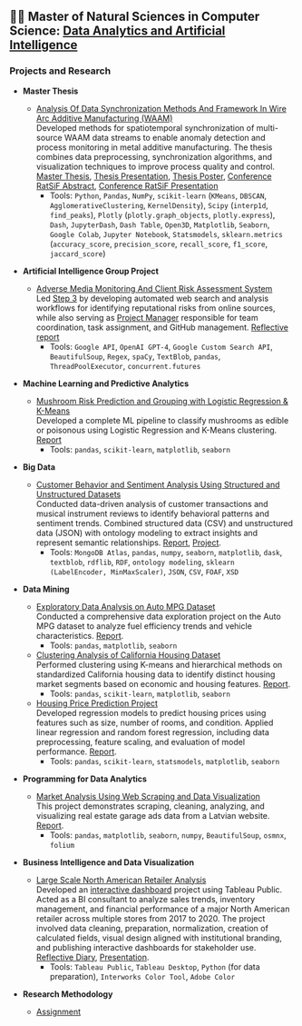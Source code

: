 ## 👨‍💻 Master of Natural Sciences in Computer Science: **[Data Analytics and Artificial Intelligence](https://tsi.lv/study_programmes/double-degree-in-computer-sciencedata-analytics-and-artificial-intelligence/)**

### Projects and Research

- <b>Master Thesis</b>
  - [Analysis Of Data Synchronization Methods And Framework In Wire Arc Additive Manufacturing (WAAM)](https://github.com/SergejsKopils/TSI-Institute/blob/main/TSI-Thesis-waam-sync-anomaly-framework/docs/MaTSIposter_v29.pdf)</b>          
        Developed methods for spatiotemporal synchronization of multi-source WAAM data streams to enable anomaly detection and process monitoring in metal additive manufacturing. The thesis combines data preprocessing, synchronization algorithms, and visualization techniques to improve process quality and control.          
    [Master Thesis](https://github.com/SergejsKopils/TSI-Institute/blob/main/TSI-Thesis-waam-sync-anomaly-framework/docs/20250605_MaTSI_Thesis_Sergejs_Kopils_ready_for_print.pdf), [Thesis Presentation](https://github.com/SergejsKopils/TSI-Institute/blob/main/TSI-Thesis-waam-sync-anomaly-framework/docs/20250611_TSI_Defence_Kopils_Sergejs_fin.pdf), [Thesis Poster](https://github.com/SergejsKopils/TSI-Institute/blob/main/TSI-Thesis-waam-sync-anomaly-framework/docs/MaTSIposter_v29.pdf), [Conference RatSiF Abstract](https://github.com/SergejsKopils/TSI-Institute/blob/main/TSI-Thesis-waam-sync-anomaly-framework/docs/RaTSiF_abstract_Sergejs_Kopils_submitted_V2.pdf), [Conference RatSiF Presentation](https://github.com/SergejsKopils/TSI-Institute/blob/main/TSI-Thesis-waam-sync-anomaly-framework/docs/20250424_RatSif_presentation_Sergejs_Kopils.pdf)
    - Tools: `Python`, `Pandas`, `NumPy`, `scikit-learn` (`KMeans`, `DBSCAN`, `AgglomerativeClustering`, `KernelDensity`), `Scipy` (`interp1d`, `find_peaks`), `Plotly` (`plotly.graph_objects`, `plotly.express`), `Dash`, `JupyterDash`, `Dash Table`, `Open3D`, `Matplotlib`, `Seaborn`, `Google Colab`, `Jupyter Notebook`, `Statsmodels`, `sklearn.metrics` (`accuracy_score`, `precision_score`, `recall_score`, `f1_score`, `jaccard_score`)


- <b>Artificial Intelligence Group Project</b>
  - [Adverse Media Monitoring And Client Risk Assessment System](https://github.com/SergejsKopils/Artificial-Intelligence-Group-Project)  
    Led [Step 3](https://github.com/SergejsKopils/Artificial-Intelligence-Group-Project/blob/main/Step_1_Step_2_Step_3_Step_4_sanction_list.ipynb) by developing automated web search and analysis workflows for identifying reputational risks from online sources, while also serving as [Project Manager](https://github.com/SergejsKopils/Artificial-Intelligence-Group-Project/tree/main/Memo) responsible for team coordination, task assignment, and GitHub management. [Reflective report](https://github.com/SergejsKopils/Assets/blob/main/docs/Sergejs_Kopils_ST83519_Reflective_Report.pdf)
    - Tools: `Google API`, `OpenAI GPT-4`, `Google Custom Search API`, `BeautifulSoup`, `Regex`, `spaCy`, `TextBlob`, `pandas`, `ThreadPoolExecutor`, `concurrent.futures` 

- <b>Machine Learning and Predictive Analytics</b>
  - [Mushroom Risk Prediction and Grouping with Logistic Regression & K-Means](https://github.com/SergejsKopils/TSI-Institute/tree/main/TSI-Machine-Learning-and-Predictive-Analytics)  
    Developed a complete ML pipeline to classify mushrooms as edible or poisonous using Logistic Regression and K-Means clustering. [Report](https://github.com/SergejsKopils/TSI-Institute/blob/main/TSI-Machine-Learning-and-Predictive-Analytics/Sergejs_Kopils_ST83519_20241222_CP_ML.pdf)  
    - Tools: `pandas`, `scikit-learn`, `matplotlib`, `seaborn`

- <b>Big Data</b>
  - [Customer Behavior and Sentiment Analysis Using Structured and Unstructured Datasets](https://github.com/SergejsKopils/TSI-Institute/tree/main/TSI-Big-Data)          
    Conducted data-driven analysis of customer transactions and musical instrument reviews to identify behavioral patterns and sentiment trends. Combined structured data (CSV) and unstructured data (JSON) with ontology modeling to extract insights and represent semantic relationships. [Report](https://github.com/SergejsKopils/TSI-Institute/blob/main/TSI-Big-Data/Sergejs_Kopils_ST83519_CW1_Big_Data_Project_Report.pdf), [Project](https://github.com/SergejsKopils/TSI-Institute/blob/main/TSI-Big-Data/Sergejs_Kopils_ST83519_CW1_Big_Data_Project.pdf).          
    - Tools: `MongoDB Atlas`, `pandas`, `numpy`, `seaborn`, `matplotlib`, `dask`, `textblob`, `rdflib`, `RDF`, `ontology modeling`, `sklearn (LabelEncoder, MinMaxScaler)`, `JSON`, `CSV`, `FOAF`, `XSD`

- <b>Data Mining</b>
  - [Exploratory Data Analysis on Auto MPG Dataset](https://github.com/SergejsKopils/TSI-Institute/tree/main/TSI-Data-Mining/practice-1-data-exploration)  
    Conducted a comprehensive data exploration project on the Auto MPG dataset to analyze fuel efficiency trends and vehicle characteristics. [Report](https://github.com/SergejsKopils/TSI-Institute/blob/main/TSI-Data-Mining/practice-1-data-exploration/Sergejs_Kopils_COMPUTER_PRACTICE_1_GitHub.pdf).
    - Tools: `pandas`, `matplotlib`, `seaborn`
  - [Clustering Analysis of California Housing Dataset](https://github.com/SergejsKopils/TSI-Institute/tree/main/TSI-Data-Mining/practice-2-cluster-analysis)  
    Performed clustering using K-means and hierarchical methods on standardized California housing data to identify distinct housing market segments based on economic and housing features. [Report](https://github.com/SergejsKopils/TSI-Institute/blob/main/TSI-Data-Mining/practice-2-cluster-analysis/Sergejs_Kopils_COMPUTER_PRACTICE_2_GitHub.pdf).  
    - Tools: `pandas`, `scikit-learn`, `matplotlib`, `seaborn`
  - [Housing Price Prediction Project](https://github.com/SergejsKopils/TSI-Institute/tree/main/TSI-Data-Mining/practice-3-regression-analysis)  
    Developed regression models to predict housing prices using features such as size, number of rooms, and condition. Applied linear regression and random forest regression, including data preprocessing, feature scaling, and evaluation of model performance. [Report](https://github.com/SergejsKopils/TSI-Institute/blob/main/TSI-Data-Mining/practice-3-regression-analysis/Sergejs_Kopils_COMPUTER_PRACTICE_3_GitHub.pdf).  
    - Tools: `pandas`, `scikit-learn`, `statsmodels`, `matplotlib`, `seaborn`

- <b>Programming for Data Analytics</b>
  - [Market Analysis Using Web Scraping and Data Visualization](https://github.com/SergejsKopils/TSI-Institute/tree/main/TSI-Programming-for-Data-Analytics/Independent-Project)  
    This project demonstrates scraping, cleaning, analyzing, and visualizing real estate garage ads data from a Latvian website. [Report](https://github.com/SergejsKopils/TSI-Institute/blob/main/TSI-Programming-for-Data-Analytics/Independent-Project/Sergejs_Kopils_Market_Analysis_Using_Web_Scraping_and_Data_Visualization.pdf).
    - Tools: `pandas`, `matplotlib`, `seaborn`, `numpy`, `BeautifulSoup`, `osmnx`, `folium`

- <b>Business Intelligence and Data Visualization</b>
  - [Large Scale North American Retailer Analysis](https://github.com/SergejsKopils/TSI-Institute/tree/main/TSI-Business-Intelligence-and-Data-Visualization)     
    Developed an [interactive dashboard](https://public.tableau.com/app/profile/serge.kop/viz/COMPREHENSIVERETAILSALESANALYSIS/COMPREHENSIVERETAILSALESANALYSIS) project using Tableau Public. Acted as a BI consultant to analyze sales trends, inventory management, and financial performance of a major North American retailer across multiple stores from 2017 to 2020. The project involved data cleaning, preparation, normalization, creation of calculated fields, visual design aligned with institutional branding, and publishing interactive dashboards for stakeholder use. [Reflective Diary](https://github.com/SergejsKopils/TSI-Institute/blob/main/TSI-Business-Intelligence-and-Data-Visualization/ST83519_Sergejs_Kopils_Business%20Intelligence%20and%20Data%20Visualisation.pdf), [Presentation](https://github.com/SergejsKopils/TSI-Institute/blob/main/TSI-Business-Intelligence-and-Data-Visualization/ST83519_Sergejs_Kopils_Data_Visualization_Presentation.pdf).  
    - Tools: `Tableau Public`, `Tableau Desktop`, `Python` (for data preparation), `Interworks Color Tool`, `Adobe Color`

- <b>Research Methodology</b>
  - [Assignment](https://github.com/SergejsKopils/TSI-Institute/tree/main/TSI-Research-Methodology-continued)




<!--


--->
